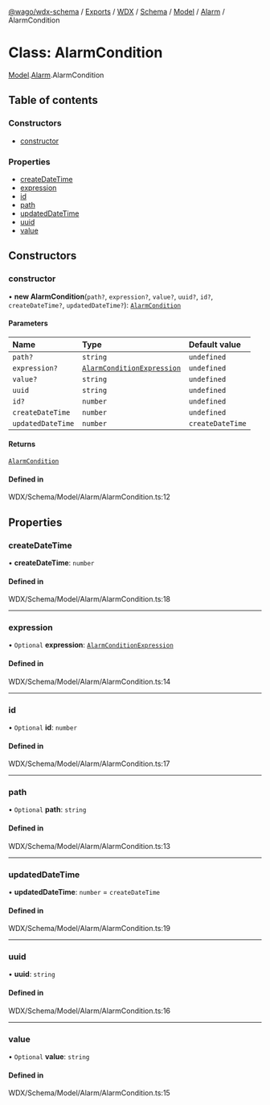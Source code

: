 [@wago/wdx-schema](../README.md) / [Exports](../modules.md) / [WDX](../modules/WDX.md) / [Schema](../modules/WDX.Schema.md) / [Model](../modules/WDX.Schema.Model.md) / [Alarm](../modules/WDX.Schema.Model.Alarm.md) / AlarmCondition

# Class: AlarmCondition

[Model](../modules/WDX.Schema.Model.md).[Alarm](../modules/WDX.Schema.Model.Alarm.md).AlarmCondition

## Table of contents

### Constructors

- [constructor](WDX.Schema.Model.Alarm.AlarmCondition.md#constructor)

### Properties

- [createDateTime](WDX.Schema.Model.Alarm.AlarmCondition.md#createdatetime)
- [expression](WDX.Schema.Model.Alarm.AlarmCondition.md#expression)
- [id](WDX.Schema.Model.Alarm.AlarmCondition.md#id)
- [path](WDX.Schema.Model.Alarm.AlarmCondition.md#path)
- [updatedDateTime](WDX.Schema.Model.Alarm.AlarmCondition.md#updateddatetime)
- [uuid](WDX.Schema.Model.Alarm.AlarmCondition.md#uuid)
- [value](WDX.Schema.Model.Alarm.AlarmCondition.md#value)

## Constructors

### constructor

• **new AlarmCondition**(`path?`, `expression?`, `value?`, `uuid?`, `id?`, `createDateTime?`, `updatedDateTime?`): [`AlarmCondition`](WDX.Schema.Model.Alarm.AlarmCondition.md)

#### Parameters

| Name | Type | Default value |
| :------ | :------ | :------ |
| `path?` | `string` | `undefined` |
| `expression?` | [`AlarmConditionExpression`](../enums/WDX.Schema.Model.Alarm.AlarmConditionExpression.md) | `undefined` |
| `value?` | `string` | `undefined` |
| `uuid` | `string` | `undefined` |
| `id?` | `number` | `undefined` |
| `createDateTime` | `number` | `undefined` |
| `updatedDateTime` | `number` | `createDateTime` |

#### Returns

[`AlarmCondition`](WDX.Schema.Model.Alarm.AlarmCondition.md)

#### Defined in

WDX/Schema/Model/Alarm/AlarmCondition.ts:12

## Properties

### createDateTime

• **createDateTime**: `number`

#### Defined in

WDX/Schema/Model/Alarm/AlarmCondition.ts:18

___

### expression

• `Optional` **expression**: [`AlarmConditionExpression`](../enums/WDX.Schema.Model.Alarm.AlarmConditionExpression.md)

#### Defined in

WDX/Schema/Model/Alarm/AlarmCondition.ts:14

___

### id

• `Optional` **id**: `number`

#### Defined in

WDX/Schema/Model/Alarm/AlarmCondition.ts:17

___

### path

• `Optional` **path**: `string`

#### Defined in

WDX/Schema/Model/Alarm/AlarmCondition.ts:13

___

### updatedDateTime

• **updatedDateTime**: `number` = `createDateTime`

#### Defined in

WDX/Schema/Model/Alarm/AlarmCondition.ts:19

___

### uuid

• **uuid**: `string`

#### Defined in

WDX/Schema/Model/Alarm/AlarmCondition.ts:16

___

### value

• `Optional` **value**: `string`

#### Defined in

WDX/Schema/Model/Alarm/AlarmCondition.ts:15
